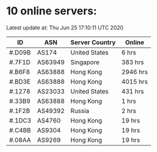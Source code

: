 # 10 online servers:

Latest update at: Thu Jun 25 17:10:11 UTC 2020

| ID | ASN | Server Country | Online |
| -- | --- | -------------- | ------ |
| #.D09B | AS174 | United States | 6 hrs |
| #.7F1D | AS63949 | Singapore | 383 hrs |
| #.B6F8 | AS63888 | Hong Kong | 2946 hrs |
| #.BD3E | AS63888 | Hong Kong | 4015 hrs |
| #.1278 | AS23033 | United States | 431 hrs |
| #.33B9 | AS63888 | Hong Kong | 1 hrs |
| #.1F2B | AS49392 | Russia | 2 hrs |
| #.1DC3 | AS4760 | Hong Kong | 19 hrs |
| #.C4BB | AS9304 | Hong Kong | 19 hrs |
| #.08AA | AS9269 | Hong Kong | 19 hrs |

